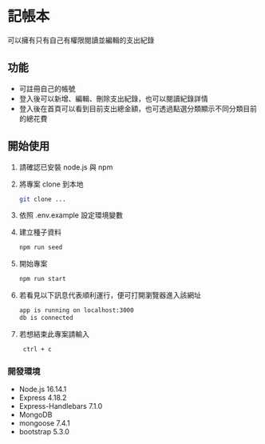 記帳本
=
可以擁有只有自己有權限閱讀並編輯的支出紀錄

功能
--
* 可註冊自己的帳號
* 登入後可以新增、編輯、刪除支出紀錄，也可以閱讀紀錄詳情
* 登入後在首頁可以看到目前支出總金額，也可透過點選分類顯示不同分類目前的總花費

開始使用
--
1. 請確認已安裝 node.js 與 npm
2. 將專案 clone 到本地

   ```bash
   git clone ...
   ```
3. 依照 .env.example 設定環境變數
4. 建立種子資料

   ```bash
   npm run seed
   ```
5. 開始專案

   ```bash
   npm run start
   ```

6. 若看見以下訊息代表順利運行，便可打開瀏覽器進入該網址

   ```bash
   app is running on localhost:3000
   db is connected
   ```
   
7.  若想結束此專案請輸入
    ```bash
     ctrl + c
     ```
### 開發環境
* Node.js 16.14.1
* Express 4.18.2
* Express-Handlebars 7.1.0
* MongoDB
* mongoose 7.4.1
* bootstrap 5.3.0

